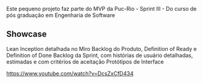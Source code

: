Este pequeno projeto faz parte do MVP da Puc-Rio - Sprint III - Do curso de pós graduação em Engenharia de Software

## Showcase
Lean Inception detalhada no Miro
Backlog do Produto, Definition of Ready e Definition of Done
Backlog da Sprint, com histórias de usuário detalhadas, estimadas e com critérios de aceitação
Protótipos de Interface

https://www.youtube.com/watch?v=DcsZxCfD434
